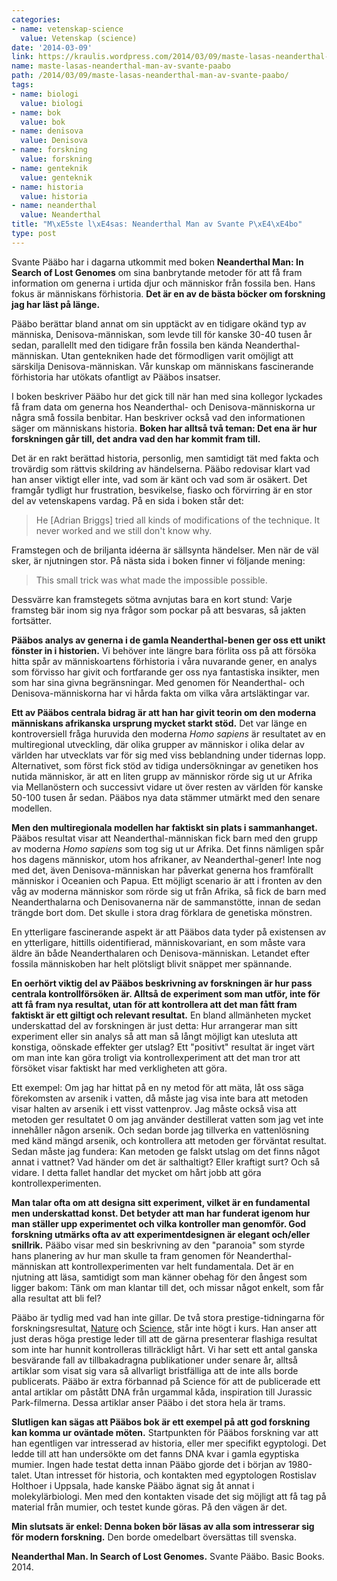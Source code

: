 ```yaml
---
categories:
- name: vetenskap-science
  value: Vetenskap (science)
date: '2014-03-09'
link: https://kraulis.wordpress.com/2014/03/09/maste-lasas-neanderthal-man-av-svante-paabo/
name: maste-lasas-neanderthal-man-av-svante-paabo
path: /2014/03/09/maste-lasas-neanderthal-man-av-svante-paabo/
tags:
- name: biologi
  value: biologi
- name: bok
  value: bok
- name: denisova
  value: Denisova
- name: forskning
  value: forskning
- name: genteknik
  value: genteknik
- name: historia
  value: historia
- name: neanderthal
  value: Neanderthal
title: "M\xE5ste l\xE4sas: Neanderthal Man av Svante P\xE4\xE4bo"
type: post
---
```

Svante Pääbo har i dagarna utkommit med boken **Neanderthal Man: In Search of Lost Genomes** om sina banbrytande metoder för att få fram information om generna i urtida djur och människor från fossila ben. Hans fokus är människans förhistoria. **Det är en av de bästa böcker om forskning jag har läst på länge.**

Pääbo berättar bland annat om sin upptäckt av en tidigare okänd typ av människa, Denisova-människan, som levde till för kanske 30-40 tusen år sedan, parallellt med den tidigare från fossila ben kända Neanderthal-människan. Utan gentekniken hade det förmodligen varit omöjligt att särskilja Denisova-människan. Vår kunskap om människans fascinerande förhistoria har utökats ofantligt av Pääbos insatser.



I boken beskriver Pääbo hur det gick till när han med sina kollegor lyckades få fram data om generna hos Neanderthal- och Denisova-människorna ur några små fossila benbitar. Han beskriver också vad den informationen säger om människans historia. **Boken har alltså två teman: Det ena är hur forskningen går till, det andra vad den har kommit fram till.**

Det är en rakt berättad historia, personlig, men samtidigt tät med fakta och trovärdig som rättvis skildring av händelserna. Pääbo redovisar klart vad han anser viktigt eller inte, vad som är känt och vad som är osäkert. Det framgår tydligt hur frustration, besvikelse, fiasko och förvirring är en stor del av vetenskapens vardag. På en sida i boken står det:

> He [Adrian Briggs] tried all kinds of modifications of the technique. It never worked and we still don't know why.

Framstegen och de briljanta idéerna är sällsynta händelser. Men när de väl sker, är njutningen stor. På nästa sida i boken finner vi följande mening:

> This small trick was what made the impossible possible.

Dessvärre kan framstegets sötma avnjutas bara en kort stund: Varje framsteg bär inom sig nya frågor som pockar på att besvaras, så jakten fortsätter.

**Pääbos analys av generna i de gamla Neanderthal-benen ger oss ett unikt fönster in i historien.** Vi behöver inte längre bara förlita oss på att försöka hitta spår av människoartens förhistoria i våra nuvarande gener, en analys som förvisso har givit och fortfarande ger oss nya fantastiska insikter, men som har sina givna begränsningar. Med genomen för Neanderthal- och Denisova-människorna har vi hårda fakta om vilka våra artsläktingar var.

**Ett av Pääbos centrala bidrag är att han har givit teorin om den moderna människans afrikanska ursprung mycket starkt stöd.** Det var länge en kontroversiell fråga huruvida den moderna *Homo sapiens* är resultatet av en multiregional utveckling, där olika grupper av människor i olika delar av världen har utvecklats var för sig med viss beblandning under tidernas lopp. Alternativet, som först fick stöd av tidiga undersökningar av genetiken hos nutida människor, är att en liten grupp av människor rörde sig ut ur Afrika via Mellanöstern och successivt vidare ut över resten av världen för kanske 50-100 tusen år sedan. Pääbos nya data stämmer utmärkt med den senare modellen.

**Men den multiregionala modellen har faktiskt sin plats i sammanhanget.** Pääbos resultat visar att Neanderthal-människan fick barn med den grupp av moderna *Homo sapiens* som tog sig ut ur Afrika. Det finns nämligen spår hos dagens människor, utom hos afrikaner, av Neanderthal-gener! Inte nog med det, även Denisova-människan har påverkat generna hos framförallt människor i Oceanien och Papua. Ett möjligt scenario är att i fronten av den våg av moderna människor som rörde sig ut från Afrika, så fick de barn med Neanderthalarna och Denisovanerna när de sammanstötte, innan de sedan trängde bort dom. Det skulle i stora drag förklara de genetiska mönstren.

En ytterligare fascinerande aspekt är att Pääbos data tyder på existensen av en ytterligare, hittills oidentifierad, människovariant, en som måste vara äldre än både Neanderthalaren och Denisova-människan. Letandet efter fossila människoben har helt plötsligt blivit snäppet mer spännande.

**En oerhört viktig del av Pääbos beskrivning av forskningen är hur pass centrala kontrollförsöken är. Alltså de experiment som man utför, inte för att få fram nya resultat, utan för att kontrollera att det man fått fram faktiskt är ett giltigt och relevant resultat.** En bland allmänheten mycket underskattad del av forskningen är just detta: Hur arrangerar man sitt experiment eller sin analys så att man så långt möjligt kan utesluta att konstiga, oönskade effekter ger utslag? Ett "positivt" resultat är inget värt om man inte kan göra troligt via kontrollexperiment att det man tror att försöket visar faktiskt har med verkligheten att göra.

Ett exempel: Om jag har hittat på en ny metod för att mäta, låt oss säga förekomsten av arsenik i vatten, då måste jag visa inte bara att metoden visar halten av arsenik i ett visst vattenprov. Jag måste också visa att metoden ger resultatet 0 om jag använder destillerat vatten som jag vet inte innehåller någon arsenik. Och sedan borde jag tillverka en vattenlösning med känd mängd arsenik, och kontrollera att metoden ger förväntat resultat. Sedan måste jag fundera: Kan metoden ge falskt utslag om det finns något annat i vattnet? Vad händer om det är salthaltigt? Eller kraftigt surt? Och så vidare. I detta fallet handlar det mycket om hårt jobb att göra kontrollexperimenten.

**Man talar ofta om att designa sitt experiment, vilket är en fundamental men underskattad konst. Det betyder att man har funderat igenom hur man ställer upp experimentet och vilka kontroller man genomför. God forskning utmärks ofta av att experimentdesignen är elegant och/eller snillrik.** Pääbo visar med sin beskrivning av den "paranoia" som styrde hans planering av hur man skulle ta fram genomen för Neanderthal-människan att kontrollexperimenten var helt fundamentala. Det är en njutning att läsa, samtidigt som man känner obehag för den ångest som ligger bakom: Tänk om man klantar till det, och missar något enkelt, som får alla resultat att bli fel?

Pääbo är tydlig med vad han inte gillar. De två stora prestige-tidningarna för forskningsresultat, [Nature](http://www.nature.com/) och [Science](http://www.sciencemag.org/magazine), står inte högt i kurs. Han anser att just deras höga prestige leder till att de gärna presenterar flashiga resultat som inte har hunnit kontrolleras tillräckligt hårt. Vi har sett ett antal ganska besvärande fall av tillbakadragna publikationer under senare år, alltså artiklar som visat sig vara så allvarligt bristfälliga att de inte alls borde publicerats. Pääbo är extra förbannad på Science för att de publicerade ett antal artiklar om påstått DNA från urgammal kåda, inspiration till Jurassic Park-filmerna. Dessa artiklar anser Pääbo i det stora hela är trams.

**Slutligen kan sägas att Pääbos bok är ett exempel på att god forskning kan komma ur oväntade möten.** Startpunkten för Pääbos forskning var att han egentligen var intresserad av historia, eller mer specifikt egyptologi. Det ledde till att han undersökte om det fanns DNA kvar i gamla egyptiska mumier. Ingen hade testat detta innan Pääbo gjorde det i början av 1980-talet. Utan intresset för historia, och kontakten med egyptologen Rostislav Holthoer i Uppsala, hade kanske Pääbo ägnat sig åt annat i molekylärbiologi. Men med den kontakten visade det sig möjligt att få tag på material från mumier, och testet kunde göras. På den vägen är det.

**Min slutsats är enkel: Denna boken bör läsas av alla som intresserar sig för modern forskning.** Den borde omedelbart översättas till svenska.

**Neanderthal Man. In Search of Lost Genomes.** Svante Pääbo. Basic Books. 2014.

